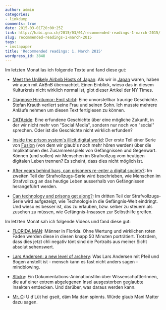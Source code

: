 ```yaml
---
author: admin
categories:
- linkdump
comments: true
date: 2015-03-01T20:00:25Z
link: http://habi.gna.ch/2015/03/01/recommended-readings-1-march-2015/
slug: recommended-readings-1-march-2015
tags:
- instapaper
title: 'Recommended readings: 1. March 2015'
wordpress_id: 3848
---
```


Im letzten Monat las ich folgende Texte und fand diese gut:




    
  * [Meet the Unlikely Airbnb Hosts of Japan](http://www.nytimes.com/2015/02/22/magazine/meet-the-unlikely-airbnb-hosts-of-japan.html?_r=1): Als wir in [Japan](http://habi.gna.ch/2014/06/09/nippon/) waren, haben wir auch mit AirBnB übernachtet. Einen Einblick, wieso das in diesem Kulturkreis nicht wirklich normal ist, gibt dieser Artikel der NY Times.

    
  * [Diagnose Hirntumor: Emil stirbt](http://www.zeit.de/2014/48/krebs-diagnose-kampf-verlust): Eine unvorstellbar traurige Geschichte. Stefan Krauth verliert seine Frau und seinen Sohn. Ich musste mehrere Anläufe nehmen um diesen Text fertiglesen zu können.

    
  * [DATAcide](https://www.adbusters.org/magazine/115/datacide-total-annihilation-life-we-know-it.html): Eine erfundene Geschichte über eine mögliche Zukunft, in der wir nicht mehr von "Social Media", sondern nur noch von "social" sprechen. Oder ist die Geschichte nicht wirklich erfunden?

    
  * [Inside the prison system's illicit digital world](http://fusion.net/story/41931/inside-the-prison-systems-illicit-digital-world/): Der erste Teil einer Serie von [Fusion](http://fusion.net/about-us/) (von dem wir glaub's noch mehr hören werden) über die Implikationen des Zusammenspiels von Gefängnissen und Gegenwart. Können (und sollen) wir Menschen im Strafvollzug vom heutigen digitalen Leben trennen? Es scheint, dass dies nicht möglich ist.

    
  * [After years behind bars, can prisoners re-enter a digital society?](http://fusion.net/story/42775/after-years-behind-bars-can-prisoners-re-enter-a-digital-world/): Im zweiten Teil der Strafvollzugs-Serie wird beschrieben, wie Menschen im Strafvollzug an das heutige Leben ausserhalb von Gefängnissen herangeführt werden.

    
  * [Can technology and prisons get along?](http://fusion.net/story/44209/can-technology-and-prisons-get-along/): Im dritten Teil der Strafvollzugs-Serie wird aufgezeigt, wie Technologie in die Gefängnis-Welt eindringt. Und wieso es besser ist, das zu erlauben, bzw. selber zu steuern als zusehen zu müssen, wie Gefängnis-Insassen zur Selbsthilfe greifen.



Im letzten Monat sah ich folgende Videos und fand diese gut:


    
  * [FLORIDA MAN](https://vimeo.com/118532076): Männer in Florida. Ohne Wertung und wirklichen roten Faden werden diese in diesen knapp 50 Minuten porträtiert. Trotzdem, dass dies jetzt chli negativ tönt sind die Portraits aus meiner Sicht absolut sehenswert.

    
  * [Lars Andersen: a new level of archery](https://www.youtube.com/watch?v=BEG-ly9tQGk): Was Lars Andersen mit Pfeil und Bogen anstellt ist - mensch kann es fast nicht anders sagen - mindblowing.

    
  * [Sticky](http://vimeo.com/76647062): Ein Dokumentations-Animationsfilm über WissenschaftlerInnen, die auf einer extrem abgelegenen Insel ausgestorben geglaubte Insekten entdecken. Und darüber, was daraus werden kann.

    
  * [Mr. O](https://vimeo.com/119183703): U d'Lüt hei gseit, däm Ma däm spinnts. Würde glaub Mani Matter dazu sagen.




